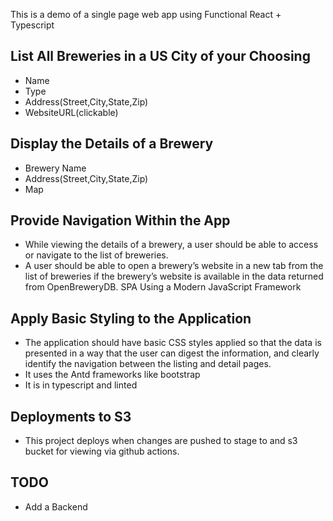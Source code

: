 
This is a demo of a single page web app using Functional React + Typescript


## List All Breweries in a US City of your Choosing

* Name
* Type
* Address(Street,City,State,Zip)
* WebsiteURL(clickable)


## Display the Details of a Brewery

* Brewery Name
* Address(Street,City,State,Zip)
* Map


## Provide Navigation Within the App
* While viewing the details of a brewery, a user should be able to access or navigate to the list of breweries.
* A user should be able to open a brewery’s website in a new tab from the list of breweries if the brewery’s website is available in the data returned from OpenBreweryDB.
  SPA Using a Modern JavaScript Framework

## Apply Basic Styling to the Application
* The application should have basic CSS styles applied so that the data is presented in a way that the user can digest the information, and clearly identify the navigation between the listing and detail pages.
* It uses the Antd frameworks like bootstrap
* It is in typescript and linted

## Deployments to S3

* This project deploys when changes are pushed to stage to and s3 bucket for viewing via github actions.

## TODO

* Add a Backend
